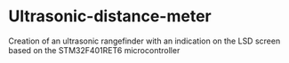 # Ultrasonic-distance-meter
Creation of an ultrasonic rangefinder with an indication on the LSD screen based on the STM32F401RET6 microcontroller
